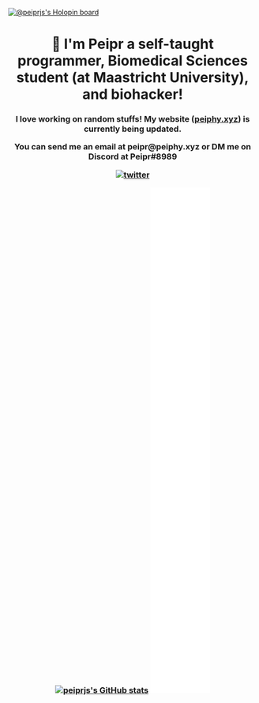 [![@peiprjs's Holopin board](https://holopin.me/peiprjs)](https://holopin.io/@peiprjs)

<h1 align="center">👋 I'm Peipr a self-taught programmer, Biomedical Sciences student (at Maastricht University), and biohacker!</h1>
<h3 align="center">I love working on random stuffs! My website (<a href="peiphy.xyz">peiphy.xyz</a>) is currently being updated.
<p align="center">You can send me an email at <b>peipr@peiphy.xyz<b> or DM me on Discord at <b>Peipr#8989</b> </p>
<p align="center"> <a href="https://twitter.com/peipr1" target="blank"><img src="https://img.shields.io/twitter/follow/peipr1?logo=twitter&style=for-the-badge" alt="twitter" /></a> </p>

<a href="https://quine.sh/profile/peiprjs"><img src="https://stats.quine.sh/peiprjs/github" alt="peiprjs's GitHub stats" width="840px"></a>
![Metrics](/github-metrics.svg)
